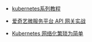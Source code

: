 * [kubernetes系列教程](https://cloud.tencent.com/developer/column/79243/tag-10652)

* [爱奇艺微服务平台 API 网关实战](https://mp.weixin.qq.com/s/rIjzhsOMSMqS6yTUnaFJqQ)

* [Kubernetes 网络化繁琐为简单](https://mp.weixin.qq.com/s/m0z1eYZz2NJ-F3feS8KRBQ)

